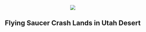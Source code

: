 
<p align="center"><img src="https://apod.nasa.gov/apod/image/2211/GenesisImpact_nasa_960.jpg"></p>
<h2 align="center"> Flying Saucer Crash Lands in Utah Desert </h2>
